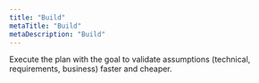 ```yaml
---
title: "Build"
metaTitle: "Build"
metaDescription: "Build"
---
```


Execute the plan with the goal to validate assumptions (technical, requirements, business) faster and cheaper.